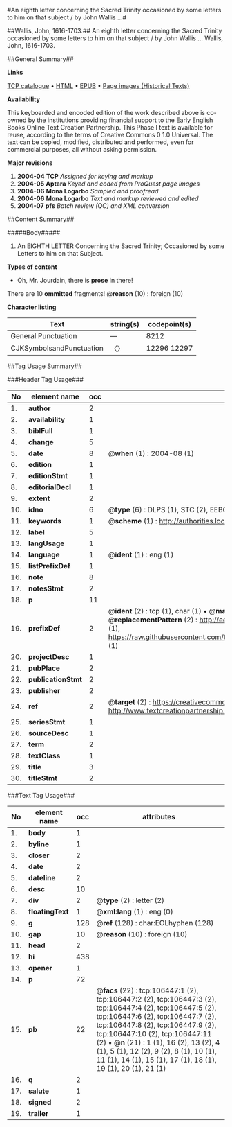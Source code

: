 #An eighth letter concerning the Sacred Trinity occasioned by some letters to him on that subject / by John Wallis ...#

##Wallis, John, 1616-1703.##
An eighth letter concerning the Sacred Trinity occasioned by some letters to him on that subject / by John Wallis ...
Wallis, John, 1616-1703.

##General Summary##

**Links**

[TCP catalogue](http://www.ota.ox.ac.uk/tcp/)  • 
[HTML](http://tei.it.ox.ac.uk/tcp/Texts-HTML/free/A67/A67386.html)  • 
[EPUB](http://tei.it.ox.ac.uk/tcp/Texts-EPUB/free/A67/A67386.epub) • 
[Page images (Historical Texts)](https://data.historicaltexts.jisc.ac.uk/view?pubId=eebo-17356929e&pageId=eebo-17356929e-106447-1)

**Availability**

This keyboarded and encoded edition of the
	       work described above is co-owned by the institutions
	       providing financial support to the Early English Books
	       Online Text Creation Partnership. This Phase I text is
	       available for reuse, according to the terms of Creative
	       Commons 0 1.0 Universal. The text can be copied,
	       modified, distributed and performed, even for
	       commercial purposes, all without asking permission.

**Major revisions**

1. __2004-04__ __TCP__ *Assigned for keying and markup*
1. __2004-05__ __Aptara__ *Keyed and coded from ProQuest page images*
1. __2004-06__ __Mona Logarbo__ *Sampled and proofread*
1. __2004-06__ __Mona Logarbo__ *Text and markup reviewed and edited*
1. __2004-07__ __pfs__ *Batch review (QC) and XML conversion*

##Content Summary##

#####Body#####

1. An EIGHTH
LETTER
Concerning the
Sacred Trinity;
Occasioned by some Letters to him on that Subject.

**Types of content**

  * Oh, Mr. Jourdain, there is **prose** in there!

There are 10 **ommitted** fragments! 
 @__reason__ (10) : foreign (10)

**Character listing**


|Text|string(s)|codepoint(s)|
|---|---|---|
|General Punctuation|—|8212|
|CJKSymbolsandPunctuation|〈〉|12296 12297|

##Tag Usage Summary##

###Header Tag Usage###

|No|element name|occ|attributes|
|---|---|---|---|
|1.|__author__|2||
|2.|__availability__|1||
|3.|__biblFull__|1||
|4.|__change__|5||
|5.|__date__|8| @__when__ (1) : 2004-08 (1)|
|6.|__edition__|1||
|7.|__editionStmt__|1||
|8.|__editorialDecl__|1||
|9.|__extent__|2||
|10.|__idno__|6| @__type__ (6) : DLPS (1), STC (2), EEBO-CITATION (1), OCLC (1), VID (1)|
|11.|__keywords__|1| @__scheme__ (1) : http://authorities.loc.gov/ (1)|
|12.|__label__|5||
|13.|__langUsage__|1||
|14.|__language__|1| @__ident__ (1) : eng (1)|
|15.|__listPrefixDef__|1||
|16.|__note__|8||
|17.|__notesStmt__|2||
|18.|__p__|11||
|19.|__prefixDef__|2| @__ident__ (2) : tcp (1), char (1)  •  @__matchPattern__ (2) : ([0-9\-]+):([0-9IVX]+) (1), (.+) (1)  •  @__replacementPattern__ (2) : http://eebo.chadwyck.com/downloadtiff?vid=$1&page=$2 (1), https://raw.githubusercontent.com/textcreationpartnership/Texts/master/tcpchars.xml#$1 (1)|
|20.|__projectDesc__|1||
|21.|__pubPlace__|2||
|22.|__publicationStmt__|2||
|23.|__publisher__|2||
|24.|__ref__|2| @__target__ (2) : https://creativecommons.org/publicdomain/zero/1.0/ (1), http://www.textcreationpartnership.org/docs/. (1)|
|25.|__seriesStmt__|1||
|26.|__sourceDesc__|1||
|27.|__term__|2||
|28.|__textClass__|1||
|29.|__title__|3||
|30.|__titleStmt__|2||


###Text Tag Usage###

|No|element name|occ|attributes|
|---|---|---|---|
|1.|__body__|1||
|2.|__byline__|1||
|3.|__closer__|2||
|4.|__date__|2||
|5.|__dateline__|2||
|6.|__desc__|10||
|7.|__div__|2| @__type__ (2) : letter (2)|
|8.|__floatingText__|1| @__xml:lang__ (1) : eng (0)|
|9.|__g__|128| @__ref__ (128) : char:EOLhyphen (128)|
|10.|__gap__|10| @__reason__ (10) : foreign (10)|
|11.|__head__|2||
|12.|__hi__|438||
|13.|__opener__|1||
|14.|__p__|72||
|15.|__pb__|22| @__facs__ (22) : tcp:106447:1 (2), tcp:106447:2 (2), tcp:106447:3 (2), tcp:106447:4 (2), tcp:106447:5 (2), tcp:106447:6 (2), tcp:106447:7 (2), tcp:106447:8 (2), tcp:106447:9 (2), tcp:106447:10 (2), tcp:106447:11 (2)  •  @__n__ (21) : 1 (1), 16 (2), 13 (2), 4 (1), 5 (1), 12 (2), 9 (2), 8 (1), 10 (1), 11 (1), 14 (1), 15 (1), 17 (1), 18 (1), 19 (1), 20 (1), 21 (1)|
|16.|__q__|2||
|17.|__salute__|1||
|18.|__signed__|2||
|19.|__trailer__|1||
